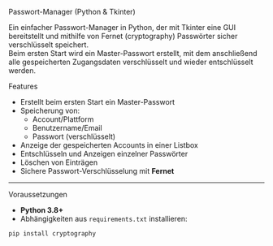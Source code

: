 Passwort-Manager (Python & Tkinter)

Ein einfacher Passwort-Manager in Python, der mit Tkinter eine GUI bereitstellt und mithilfe von Fernet (cryptography) Passwörter sicher verschlüsselt speichert.  
Beim ersten Start wird ein Master-Passwort erstellt, mit dem anschließend alle gespeicherten Zugangsdaten verschlüsselt und wieder entschlüsselt werden.



Features
- Erstellt beim ersten Start ein Master-Passwort
- Speicherung von:
  - Account/Plattform
  - Benutzername/Email
  - Passwort (verschlüsselt)
- Anzeige der gespeicherten Accounts in einer Listbox
- Entschlüsseln und Anzeigen einzelner Passwörter
- Löschen von Einträgen
- Sichere Passwort-Verschlüsselung mit **Fernet**

---

Voraussetzungen
- **Python 3.8+**
- Abhängigkeiten aus `requirements.txt` installieren:

```bash
pip install cryptography
